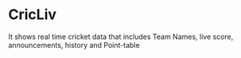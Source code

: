 # CricLiv
It shows real time cricket data that includes Team Names, live score, announcements, history and Point-table
